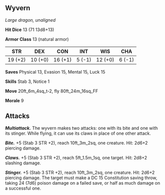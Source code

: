 ## Wyvern

*Large dragon, unaligned*

**Hit Dice** 13 (71 13d8+13)

**Armor Class** 13 (natural armor)

| STR     | DEX     | CON     | INT     | WIS     | CHA     |
|---------|---------|---------|---------|---------|---------|
| 19 (+2) | 10 (+0) | 16 (+1) |  5 (-1) | 12 (+0) |  6 (-1) |

**Saves** Physical 13, Evasion 15, Mental 15, Luck 15

**Skills** Stab 3, Notice 1

**Move** 20ft\_6m\_4sq\_t-2, fly 80ft\_24m\_16sq\_FF

**Morale** 9

## Attacks

***Multiattack.*** The wyvern makes two attacks: one with its bite and one with its stinger. While flying, it can use its claws in place of one other attack.

***Bite.*** +5 (Stab 3 STR +2), reach 10ft\_3m\_2sq, one creature. Hit: 2d6+2 piercing damage.

***Claws.*** +5 (Stab 3 STR +2), reach 5ft\_1.5m\_1sq, one target. Hit: 2d8+2 slashing damage.

***Stinger.*** +5 (Stab 3 STR +2), reach 10ft\_3m\_2sq, one creature. Hit: 2d6+2 piercing damage. The target must make a DC 15 Constitution saving throw, taking 24 (7d6) poison damage on a failed save, or half as much damage on a successful one.

